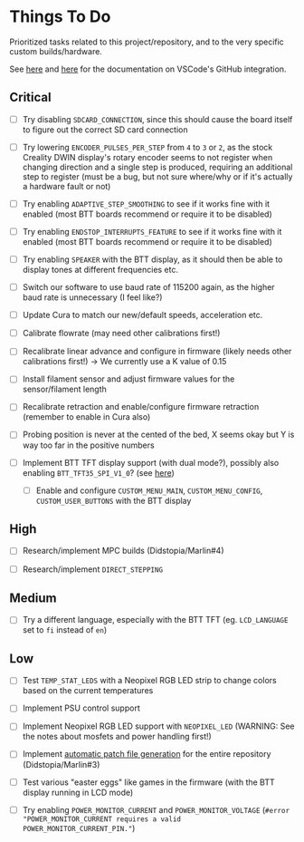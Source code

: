 # Things To Do

Prioritized tasks related to this project/repository, and to the very specific custom builds/hardware.

See [here](https://code.visualstudio.com/blogs/2020/05/06/github-issues-integration) and [here](https://code.visualstudio.com/docs/editor/github) for the documentation on VSCode's GitHub integration.

## Critical

- [ ] Try disabling `SDCARD_CONNECTION`, since this should cause the board itself to figure out the correct SD card connection

- [ ] Try lowering `ENCODER_PULSES_PER_STEP` from `4` to `3` or `2`, as the stock Creality DWIN display's rotary encoder seems to not register when changing direction and a single step is produced, requiring an additional step to register (must be a bug, but not sure where/why or if it's actually a hardware fault or not)

- [ ] Try enabling `ADAPTIVE_STEP_SMOOTHING` to see if it works fine with it enabled (most BTT boards recommend or require it to be disabled)

- [ ] Try enabling `ENDSTOP_INTERRUPTS_FEATURE` to see if it works fine with it enabled (most BTT boards recommend or require it to be disabled)

- [ ] Try enabling `SPEAKER` with the BTT display, as it should then be able to display tones at different frequencies etc.

- [ ] Switch our software to use baud rate of 115200 again, as the higher baud rate is unnecessary (I feel like?)

- [ ] Update Cura to match our new/default speeds, acceleration etc.

- [ ] Calibrate flowrate (may need other calibrations first!)

- [ ] Recalibrate linear advance and configure in firmware (likely needs other calibrations first!)
      -> We currently use a K value of 0.15

- [ ] Install filament sensor and adjust firmware values for the sensor/filament length

- [ ] Recalibrate retraction and enable/configure firmware retraction (remember to enable in Cura also)

- [ ] Probing position is never at the cented of the bed, X seems okay but Y is way too far in the positive numbers

- [ ] Implement BTT TFT display support (with dual mode?), possibly also enabling `BTT_TFT35_SPI_V1_0`? (see [here](https://github.com/bigtreetech/BIGTREETECH-TouchScreenFirmware))
  - [ ] Enable and configure `CUSTOM_MENU_MAIN`, `CUSTOM_MENU_CONFIG`, `CUSTOM_USER_BUTTONS` with the BTT display

## High

- [ ] Research/implement MPC builds (Didstopia/Marlin#4)

- [ ] Research/implement `DIRECT_STEPPING`

## Medium

- [ ] Try a different language, especially with the BTT TFT (eg. `LCD_LANGUAGE` set to `fi` instead of `en`)

## Low

- [ ] Test `TEMP_STAT_LEDS` with a Neopixel RGB LED strip to change colors based on the current temperatures

- [ ] Implement PSU control support

- [ ] Implement Neopixel RGB LED support with `NEOPIXEL_LED` (WARNING: See the notes about mosfets and power handling first!)

- [ ] Implement [automatic patch file generation](https://stackoverflow.com/questions/9980186/how-to-create-a-patch-for-a-whole-directory-to-update-it) for the entire repository (Didstopia/Marlin#3)

- [ ] Test various "easter eggs" like games in the firmware (with the BTT display running in LCD mode)

- [ ] Try enabling `POWER_MONITOR_CURRENT` and `POWER_MONITOR_VOLTAGE` (`#error "POWER_MONITOR_CURRENT requires a valid POWER_MONITOR_CURRENT_PIN."`)
